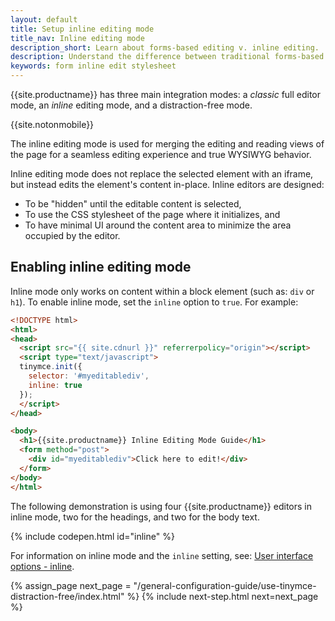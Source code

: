 ```yaml
---
layout: default
title: Setup inline editing mode
title_nav: Inline editing mode
description_short: Learn about forms-based editing v. inline editing.
description: Understand the difference between traditional forms-based editing and advanced inline editing.
keywords: form inline edit stylesheet
---
```


{{site.productname}} has three main integration modes: a _classic_ full editor mode, an _inline_ editing mode, and a distraction-free mode.

{{site.notonmobile}}

The inline editing mode is used for merging the editing and reading views of the page for a seamless editing experience and true WYSIWYG behavior.

Inline editing mode does not replace the selected element with an iframe, but instead edits the element's content in-place. Inline editors are designed:

- To be "hidden" until the editable content is selected,
- To use the CSS stylesheet of the page where it initializes, and
- To have minimal UI around the content area to minimize the area occupied by the editor.


## Enabling inline editing mode

Inline mode only works on content within a block element (such as: `div` or `h1`).
To enable inline mode, set the `inline` option to `true`. For example:

```html
<!DOCTYPE html>
<html>
<head>
  <script src="{{ site.cdnurl }}" referrerpolicy="origin"></script>
  <script type="text/javascript">
  tinymce.init({
    selector: '#myeditablediv',
    inline: true
  });
  </script>
</head>

<body>
  <h1>{{site.productname}} Inline Editing Mode Guide</h1>
  <form method="post">
    <div id="myeditablediv">Click here to edit!</div>
  </form>
</body>
</html>
```

The following demonstration is using four {{site.productname}} editors in inline mode, two for the headings, and two for the body text.

{% include codepen.html id="inline" %}

For information on inline mode and the `inline` setting, see: [User interface options - inline]({{site.baseurl}}/configure/editor-appearance/#inline).

{% assign_page next_page = "/general-configuration-guide/use-tinymce-distraction-free/index.html" %}
{% include next-step.html next=next_page %}
